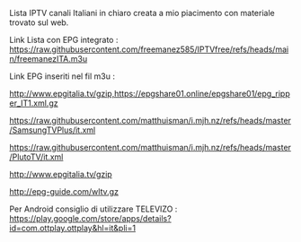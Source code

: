 Lista IPTV canali Italiani in chiaro creata a mio piacimento con materiale trovato sul web.

Link Lista con EPG integrato : https://raw.githubusercontent.com/freemanez585/IPTVfree/refs/heads/main/freemanezITA.m3u

Link EPG inseriti nel fil m3u :

http://www.epgitalia.tv/gzip,https://epgshare01.online/epgshare01/epg_ripper_IT1.xml.gz

https://raw.githubusercontent.com/matthuisman/i.mjh.nz/refs/heads/master/SamsungTVPlus/it.xml

https://raw.githubusercontent.com/matthuisman/i.mjh.nz/refs/heads/master/PlutoTV/it.xml

http://www.epgitalia.tv/gzip

http://epg-guide.com/wltv.gz

Per Android consiglio di utilizzare TELEVIZO  : https://play.google.com/store/apps/details?id=com.ottplay.ottplay&hl=it&pli=1

